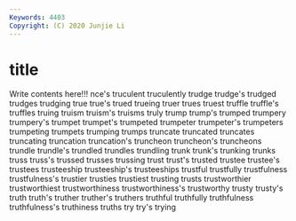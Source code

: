 ```yaml
---
Keywords: 4403
Copyright: (C) 2020 Junjie Li
---
```


# title

Write contents here!!!
nce's 
truculent 
truculently 
trudge 
trudge's 
trudged
trudges 
trudging 
true 
true's 
trued 
trueing 
truer 
trues 
truest 
truffle
truffle's 
truffles 
truing 
truism 
truism's 
truisms 
truly 
trump 
trump's 
trumped
trumpery 
trumpery's 
trumpet 
trumpet's 
trumpeted 
trumpeter 
trumpeter's 
trumpeters 
trumpeting 
trumpets
trumping 
trumps 
truncate 
truncated 
truncates 
truncating 
truncation 
truncation's 
truncheon 
truncheon's
truncheons 
trundle 
trundle's 
trundled 
trundles 
trundling 
trunk 
trunk's 
trunking 
trunks
truss 
truss's 
trussed 
trusses 
trussing 
trust 
trust's 
trusted 
trustee 
trustee's
trustees 
trusteeship 
trusteeship's 
trusteeships 
trustful 
trustfully 
trustfulness 
trustfulness's 
trustier 
trusties
trustiest 
trusting 
trusts 
trustworthier 
trustworthiest 
trustworthiness 
trustworthiness's 
trustworthy 
trusty 
trusty's
truth 
truth's 
truther 
truther's 
truthers 
truthful 
truthfully 
truthfulness 
truthfulness's 
truthiness
truths 
try 
try's 
trying 
